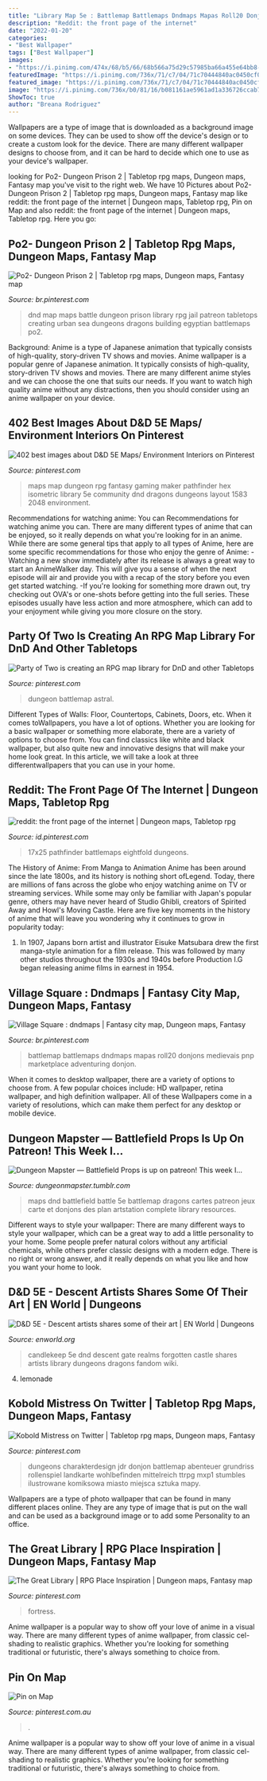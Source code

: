 ```yaml
---
title: "Library Map 5e : Battlemap Battlemaps Dndmaps Mapas Roll20 Donjons Medievais Pnp Marketplace Adventuring Donjon"
description: "Reddit: the front page of the internet"
date: "2022-01-20"
categories:
- "Best Wallpaper"
tags: ["Best Wallpaper"]
images:
- "https://i.pinimg.com/474x/68/b5/66/68b566a75d29c57985ba66a455e64bb8--my-maps-dungeon-maps.jpg"
featuredImage: "https://i.pinimg.com/736x/71/c7/04/71c70444840ac0450cf00c61e67e0d16.jpg"
featured_image: "https://i.pinimg.com/736x/71/c7/04/71c70444840ac0450cf00c61e67e0d16.jpg"
image: "https://i.pinimg.com/736x/b0/81/16/b081161ae5961ad1a336726ccab786d9.jpg"
ShowToc: true
author: "Breana Rodriguez"
---
```



Wallpapers are a type of image that is downloaded as a background image on some devices. They can be used to show off the device's design or to create a custom look for the device. There are many different wallpaper designs to choose from, and it can be hard to decide which one to use as your device's wallpaper.

	

		
looking for Po2- Dungeon Prison 2 | Tabletop rpg maps, Dungeon maps, Fantasy map you've visit to the right web. We have 10 Pictures about Po2- Dungeon Prison 2 | Tabletop rpg maps, Dungeon maps, Fantasy map like reddit: the front page of the internet | Dungeon maps, Tabletop rpg, Pin on Map and also reddit: the front page of the internet | Dungeon maps, Tabletop rpg. Here you go:
		
    
## Po2- Dungeon Prison 2 | Tabletop Rpg Maps, Dungeon Maps, Fantasy Map

<img loading=lazy src="https://i.pinimg.com/736x/23/88/03/238803826a0a7438806203cd49e8116b.jpg" onerror="this.onerror=null;this.src='https://tse1.mm.bing.net/th?id=OIP.YZeNWOtlVruWiJ5h8gybUwHaKv&amp;pid=15.1';" alt="Po2- Dungeon Prison 2 | Tabletop rpg maps, Dungeon maps, Fantasy map">

_Source: br.pinterest.com_

>dnd map maps battle dungeon prison library rpg jail patreon tabletops creating urban sea dungeons dragons building egyptian battlemaps po2. 

	

Background: Anime is a type of Japanese animation that typically consists of high-quality, story-driven TV shows and movies.
Anime wallpaper is a popular genre of Japanese animation. It typically consists of high-quality, story-driven TV shows and movies. There are many different anime styles and we can choose the one that suits our needs. If you want to watch high quality anime without any distractions, then you should consider using an anime wallpaper on your device.

    
## 402 Best Images About D&amp;D 5E Maps/ Environment Interiors On Pinterest

<img loading=lazy src="https://s-media-cache-ak0.pinimg.com/736x/94/75/bb/9475bb453c3ef062f231a8045a2ae5d8.jpg" onerror="this.onerror=null;this.src='https://tse3.mm.bing.net/th?id=OIP.Cbpm06zEFO_TAigRGlTj5AHaJl&amp;pid=15.1';" alt="402 best images about D&amp;D 5E Maps/ Environment Interiors on Pinterest">

_Source: pinterest.com_

>maps map dungeon rpg fantasy gaming maker pathfinder hex isometric library 5e community dnd dragons dungeons layout 1583 2048 environment. 

	

Recommendations for watching anime: You can
Recommendations for watching anime you can. There are many different types of anime that can be enjoyed, so it really depends on what you're looking for in an anime. While there are some general tips that apply to all types of Anime, here are some specific recommendations for those who enjoy the genre of Anime: 
-Watching a new show immediately after its release is always a great way to start an AnimeWalker day. This will give you a sense of when the next episode will air and provide you with a recap of the story before you even get started watching. 
-If you're looking for something more drawn out, try checking out OVA's or one-shots before getting into the full series. These episodes usually have less action and more atmosphere, which can add to your enjoyment while giving you more closure on the story.

    
## Party Of Two Is Creating An RPG Map Library For DnD And Other Tabletops

<img loading=lazy src="https://i.pinimg.com/736x/b0/81/16/b081161ae5961ad1a336726ccab786d9.jpg" onerror="this.onerror=null;this.src='https://tse1.mm.bing.net/th?id=OIP.a8V2mTEKOT-r9juNca9KmAHaG0&amp;pid=15.1';" alt="Party of Two is creating an RPG map library for DnD and other Tabletops">

_Source: pinterest.com_

>dungeon battlemap astral. 

	

Different Types of Walls: Floor, Countertops, Cabinets, Doors, etc.
When it comes toWallpapers, you have a lot of options. Whether you are looking for a basic wallpaper or something more elaborate, there are a variety of options to choose from. You can find classics like white and black wallpaper, but also quite new and innovative designs that will make your home look great. In this article, we will take a look at three differentwallpapers that you can use in your home.

    
## Reddit: The Front Page Of The Internet | Dungeon Maps, Tabletop Rpg

<img loading=lazy src="https://i.pinimg.com/originals/c8/d8/d8/c8d8d81a19354308ef9c3f40735fc174.png" onerror="this.onerror=null;this.src='https://tse4.mm.bing.net/th?id=OIP.zK-H5oo6a8CxxizgAfsF-QHaK4&amp;pid=15.1';" alt="reddit: the front page of the internet | Dungeon maps, Tabletop rpg">

_Source: id.pinterest.com_

>17x25 pathfinder battlemaps eightfold dungeons. 

	

The History of Anime: From Manga to Animation
Anime has been around since the late 1800s, and its history is nothing short ofLegend. Today, there are millions of fans across the globe who enjoy watching anime on TV or streaming services. While some may only be familiar with Japan's popular genre, others may have never heard of Studio Ghibli, creators of Spirited Away and Howl's Moving Castle. Here are five key moments in the history of anime that will leave you wondering why it continues to grow in popularity today:
1) In 1907, Japans born artist and illustrator Eisuke Matsubara drew the first manga-style animation for a film release. This was followed by many other studios throughout the 1930s and 1940s before Production I.G began releasing anime films in earnest in 1954.

    
## Village Square : Dndmaps | Fantasy City Map, Dungeon Maps, Fantasy

<img loading=lazy src="https://i.pinimg.com/736x/33/8d/ec/338dec1ecfe76d4a250c9944b0094957.jpg" onerror="this.onerror=null;this.src='https://tse4.mm.bing.net/th?id=OIP.L9Kbbm7PsPQGtXLc42JUpAHaHa&amp;pid=15.1';" alt="Village Square : dndmaps | Fantasy city map, Dungeon maps, Fantasy">

_Source: br.pinterest.com_

>battlemap battlemaps dndmaps mapas roll20 donjons medievais pnp marketplace adventuring donjon. 

	

When it comes to desktop wallpaper, there are a variety of options to choose from. A few popular choices include: HD wallpaper, retina wallpaper, and high definition wallpaper. All of these Wallpapers come in a variety of resolutions, which can make them perfect for any desktop or mobile device. 

    
## Dungeon Mapster — Battlefield Props Is Up On Patreon! This Week I...

<img loading=lazy src="https://66.media.tumblr.com/80fa39267cb3be2b332afd3240b0cdda/tumblr_pqzwzrlUJk1x3jozbo3_1280.jpg" onerror="this.onerror=null;this.src='https://tse4.mm.bing.net/th?id=OIP.sFqM6XSeb3IO104KRb2X4wHaFu&amp;pid=15.1';" alt="Dungeon Mapster — Battlefield Props is up on patreon! This week I...">

_Source: dungeonmapster.tumblr.com_

>maps dnd battlefield battle 5e battlemap dragons cartes patreon jeux carte et donjons des plan artstation complete library resources. 

	

Different ways to style your wallpaper:
There are many different ways to style your wallpaper, which can be a great way to add a little personality to your home. Some people prefer natural colors without any artificial chemicals, while others prefer classic designs with a modern edge. There is no right or wrong answer, and it really depends on what you like and how you want your home to look.

    
## D&amp;D 5E - Descent Artists Shares Some Of Their Art | EN World | Dungeons

<img loading=lazy src="https://pbs.twimg.com/media/EEsseRMX4AAiOUc.jpg" onerror="this.onerror=null;this.src='https://tse1.mm.bing.net/th?id=OIP.aGXrOvwiw1H3PhjwDbOwqAHaFF&amp;pid=15.1';" alt="D&amp;D 5E - Descent artists shares some of their art | EN World | Dungeons">

_Source: enworld.org_

>candlekeep 5e dnd descent gate realms forgotten castle shares artists library dungeons dragons fandom wiki. 

	

4. lemonade 

    
## Kobold Mistress On Twitter | Tabletop Rpg Maps, Dungeon Maps, Fantasy

<img loading=lazy src="https://i.pinimg.com/736x/6a/f5/f1/6af5f1370bec3ca540fb6aa9d983c4c6.jpg" onerror="this.onerror=null;this.src='https://tse1.mm.bing.net/th?id=OIP.0hdVtbXNl2MwZ73wC2fAoQHaHa&amp;pid=15.1';" alt="Kobold Mistress on Twitter | Tabletop rpg maps, Dungeon maps, Fantasy">

_Source: pinterest.com_

>dungeons charakterdesign jdr donjon battlemap abenteuer grundriss rollenspiel landkarte wohlbefinden mittelreich ttrpg mxp1 stumbles ilustrowane komiksowa miasto miejsca sztuka mapy. 

	



Wallpapers are a type of photo wallpaper that can be found in many different places online. They are any type of image that is put on the wall and can be used as a background image or to add some Personality to an office.

    
## The Great Library | RPG Place Inspiration | Dungeon Maps, Fantasy Map

<img loading=lazy src="https://i.pinimg.com/474x/68/b5/66/68b566a75d29c57985ba66a455e64bb8--my-maps-dungeon-maps.jpg" onerror="this.onerror=null;this.src='https://tse2.mm.bing.net/th?id=OIP.CyZdJiqVfU8v35LN49AtlQAAAA&amp;pid=15.1';" alt="The Great Library | RPG Place Inspiration | Dungeon maps, Fantasy map">

_Source: pinterest.com_

>fortress. 

	

Anime wallpaper is a popular way to show off your love of anime in a visual way. There are many different types of anime wallpaper, from classic cel-shading to realistic graphics. Whether you're looking for something traditional or futuristic, there's always something to choice from.

    
## Pin On Map

<img loading=lazy src="https://i.pinimg.com/736x/71/c7/04/71c70444840ac0450cf00c61e67e0d16.jpg" onerror="this.onerror=null;this.src='https://tse2.mm.bing.net/th?id=OIP.opAxPRltPB7UymlSRQ9tkAHaJl&amp;pid=15.1';" alt="Pin on Map">

_Source: pinterest.com.au_

>. 

	

Anime wallpaper is a popular way to show off your love of anime in a visual way. There are many different types of anime wallpaper, from classic cel-shading to realistic graphics. Whether you're looking for something traditional or futuristic, there's always something to choice from.

